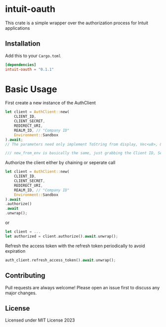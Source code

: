 # intuit-oauth
This crate is a simple wrapper over the authorization process for Intuit applications

## Installation
Add this to your `Cargo.toml`
```toml
[dependencies]
intuit-oauth = "0.1.1"
```

# Basic Usage 
First create a new instance of the AuthClient

```rust
let client = AuthClient::new(
    CLIENT_ID, 
    CLIENT_SECRET,
    REDIRECT_URI,
    REALM_ID, // "Company ID"
    Environment::Sandbox
).await;
// The parameters need only implement ToString from display, Vec<u8>, &str, etc

/// new_from_env is basically the same, just grabbing the Client ID, Secret, and Redirect Url from environment variables "INTUIT_CLIENT_ID, INTUIT_..." etc
```

Authorize the client either by chaining or seperate call
```rust
let client = AuthClient::new(
    CLIENT_ID, 
    CLIENT_SECRET,
    REDIRECT_URI,
    REALM_ID, // "Company ID"
    Environment::Sandbox
).await
.authorize()
.await
.unwrap();
```

or 
```rust
let client = ...
let authorized = client.authorize().await.unwrap();
```

Refresh the access token with the refresh token periodically to avoid expiration

```rust
auth_client.refresh_access_token().await.unwrap();
```

## Contributing
Pull requests are always welcome! Please open an issue first to discuss any major changes.

## License
Licensed under MIT License 2023